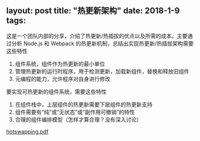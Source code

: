 layout: post
title: "热更新架构"
date: 2018-1-9
tags:
---

这是一个团队内部的分享，介绍了热更新/热插拔的优点以及所需的成本。主要通过分析 Node.js 和 Webpack 的热更新机制，总结出实现热更新/热插拔架构需要这些特性

  1. 组件系统，组件作为热更新的最小单位
  2. 管理热更新的运行时程序，用于检测更新，加载新组件，替换和释放旧组件
  3. 元编程的能力，允许程序对自身进行修改

要实现可热更新的组件系统，需要这些特性

  1. 在组件栈中，上层组件的热更新需要下层组件的热更新支持
  2. 组件需要有“纯”或“无状态”或“副作用可撤销”的特性
  3. 合理的组件编排模型（怎样才算合理？没有深入讨论）

[hotswapping.pdf](/assets/hotswapping.pdf)
